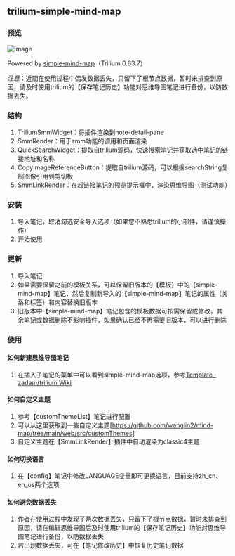 ## trilium-simple-mind-map
### 预览
![image](https://github.com/user-attachments/assets/292b6fbc-353f-418c-9142-f55f7228bb57)


Powered by [simple-mind-map](https://github.com/wanglin2/mind-map)（Trilium 0.63.7）

*注意*：近期在使用过程中偶发数据丢失，只留下了根节点数据，暂时未排查到原因，请及时使用trilium的【保存笔记历史】功能对思维导图笔记进行备份，以防数据丢失。
### 结构
1. TriliumSmmWidget：将插件渲染到note-detail-pane
2. SmmRender：用于smm功能的调用和页面渲染
3. QuickSearchWidget：提取自trilium源码，快速搜索笔记并获取选中笔记的链接地址和名称
4. CopyImageReferenceButton：提取自trilium源码，可以根据searchString复制图像引用到剪切板
5. SmmLinkRender：在超链接笔记的预览提示框中，渲染思维导图（测试功能）
### 安装
1. 导入笔记，取消勾选安全导入选项（如果您不熟悉trilium的小部件，请谨慎操作）
2. 开始使用
### 更新
1. 导入笔记
2. 如果需要保留之前的模板关系，可以保留旧版本的【模板】中的【simple-mind-map】笔记，然后复制新导入的【simple-mind-map】笔记的属性（关系和标签）和内容替换旧版本
3. 旧版本中【simple-mind-map】笔记包含的模板数据可按需保留或修改，其余笔记或数据删除不影响插件，如果确认已经不再需要旧版本，可以进行删除
### 使用
#### 如何新建思维导图笔记
1. 在插入子笔记的菜单中可以看到simple-mind-map选项，参考[Template · zadam/trilium Wiki](https://github.com/zadam/trilium/wiki/Template#instance-note)
#### 如何自定义主题
1. 参考【customThemeList】笔记进行配置
2. 可以从这里获取到一些自定义主题[https://github.com/wanglin2/mind-map/tree/main/web/src/customThemes]
3. 自定义主题在【SmmLinkRender】插件中自动渲染为classic4主题
#### 如何切换语言
1. 在【config】笔记中修改LANGUAGE变量即可更换语言，目前支持zh_cn、en_us两个选项
#### 如何避免数据丢失
1. 作者在使用过程中发现了两次数据丢失，只留下了根节点数据，暂时未排查到原因，请在编辑思维导图后及时使用trilium的【保存笔记历史】功能对思维导图笔记进行备份，以防数据丢失
2. 若出现数据丢失，可在【笔记修改历史】中恢复历史笔记数据
